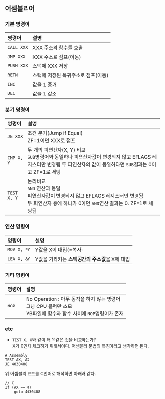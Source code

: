 ## 어셈블리어


### 기본 명령어

| 명령어 | 설명 |
|:----------|:----------|
| `CALL XXX` | XXX 주소의 함수를 호출 |
| `JMP XXX` | XXX 주소로 점프(이동) |
| `PUSH XXX` | 스택에 XXX 저장 |
| `RETN` | 스택에 저장된 복귀주소로 점프(이동) |
| `INC` | 값을 1 증가 |
| `DEC` | 값을 1 감소 |




### 분기 명령어

| 명령어 | 설명 |
|:----------|:----------|
| `JE XXX` | 조건 분기(Jump if Equal)<br>ZF=1이면 XXX로 점프 |
| `CMP X, Y` | 두 개의 피연산자(X, Y) 비교<br>`SUB`명령어와 동일하나 피연산자값이 변경되지 않고 EFLAGS 레지스터만 변경됨 두 피연산자의 값이 동일하다면 `SUB`결과는 0이고 ZF=1로 세팅 |
| `TEST X, Y`| 논리비교 <br> `AND` 연산과 동일 <br> 피연산자값이 변경되지 않고 EFLAGS 레지스터만 변경됨 <br> 두 피연산자 중에 하나가 0이면 `AND`연산 결과는 0. ZF=1로 세팅됨|




### 연산 명령어
| 명령어 | 설명 |
|:----------|:----------|
| `MOV X, *Y` | Y값을 X에 대입(=복사) |
| `LEA X, &Y` | Y값을 가리키는 **스택공간의 주소값**을 X에 대입 |




### 기타 명령어

| 명령어 | 설명 |
|:----------|:----------|
| `NOP` | No Operation : 아무 동작을 하지 않는 명령어 <br> 그냥 CPU 클럭만 소모 <br> VB파일에 함수와 함수 사이에 `NOP`명령어가 존재  |




### etc
* `TEST X, X`와 같이 왜 똑같은 것을 비교하는가? <br>
X가 0인지 체크하기 위해서이다. 어셈블리 문법의 특징이라고 생각하면 된다. 
```
# Assembly
TEST AX, AX
JE 4030408
```
위 어셈블리 코드를 C언어로 해석하면 아래와 같다.
```
// C
If (AX == 0)
    goto 4030408
```